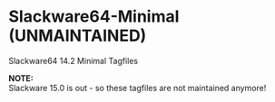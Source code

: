 # Slackware64-Minimal (UNMAINTAINED)
Slackware64 14.2 Minimal Tagfiles

**NOTE:**  
Slackware 15.0 is out - so these tagfiles are not maintained anymore!
